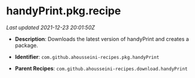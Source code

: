 # handyPrint.pkg.recipe

_Last updated 2021-12-23 20:01:50Z_

- **Description**: Downloads the latest version of handyPrint and creates a package.

- **Identifier**: `com.github.ahousseini-recipes.pkg.handyPrint`

- **Parent Recipes**: `com.github.ahousseini-recipes.download.handyPrint`
